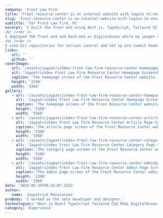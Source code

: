 ```yaml
---
company: 'Frost Law Firm'
title: 'Frost resource center is an internal website with logins to share files and information to employees.'
slug: 'frost-resource-center-is-an-internal-website-with-logins-to-share-files-and-information-to-employees'
subtitle: 'for Frost Law Firm, PC'
excerpt: 'I built the front end using Next.js, TypeScript, Tailwind UI components, and the Microsoft Authentication Library. It calls a back end REST API that I set up through a headless CMS, Strapi. 
<br /><br /> 
I deployed the front end and back end on DigitalOcean while my images and assets are served from an AWS S3 Bucket and distributed through AWS CloudFront.
<br /><br />
I used Git repositories for version control and set up pre-commit hooks to verify my builds before pushing them to production.'
links: 
   url: ''
   github: ''
coverImage:
   url: '/assets/jaypatrickdev-frost-law-firm-resource-center-homepage@2x.jpg'
   alt: 'Jaypatrickdev Frost Law Firm Resource Center Homepage Screenshot'
   caption: 'The homepage screen of the Frost Resource Center website.'
   height: '2100'
   width: '3360'
gallery:
   - url: '/assets/jaypatrickdev-frost-law-firm-resource-center-homepage@2x.jpg'
     alt: 'Jaypatrickdev Frost Law Firm Resource Center Homepage Screenshot'
     caption: 'The homepage screen of the Frost Resource Center website.'
     height: '2100'
     width: '3360'
   - url: '/assets/jaypatrickdev-frost-law-firm-resource-center-articlepage@2x.jpg'
     alt: 'Jaypatrickdev Frost Law Firm Resource Center Article Page Screenshot'
     caption: 'The article page screen of the Frost Resource Center website.'
     height: '2100'
     width: '3360'
   - url: '/assets/jaypatrickdev-frost-law-firm-resource-center-categorypage@2x.jpg'
     alt: 'Jaypatrickdev Frost Law Firm Resource Center Category Page Screenshot'
     caption: 'The category page screen of the Frost Resource Center website.'
     height: '2100'
     width: '3360'
   - url: '/assets/jaypatrickdev-frost-law-firm-resource-center-admin@2x.jpg'
     alt: 'Jaypatrickdev Frost Law Firm Resource Center Admin Page Screenshot'
     caption: 'The admin page screen of the Frost Resource Center website.'
     height: '2100'
     width: '3360'
date: '2022-05-29T05:35:07.322Z'
author:
   name: 'Jaypatrick Manalansan'
preBody: 'I worked as the sole developer and designer.'
technologies: 'Next.js React TypeScript Tailwind CSS MSAL DigitalOcean'
category: 'Experience'
---
```

